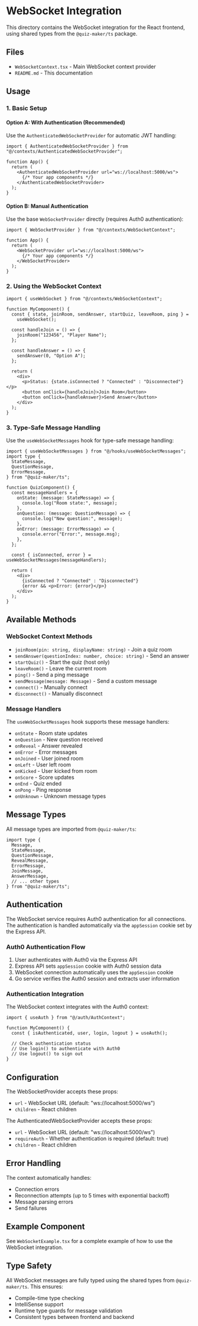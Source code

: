 # WebSocket Integration

This directory contains the WebSocket integration for the React frontend, using shared types from the `@quiz-maker/ts` package.

## Files

- `WebSocketContext.tsx` - Main WebSocket context provider
- `README.md` - This documentation

## Usage

### 1. Basic Setup

#### Option A: With Authentication (Recommended)

Use the `AuthenticatedWebSocketProvider` for automatic JWT handling:

```tsx
import { AuthenticatedWebSocketProvider } from "@/contexts/AuthenticatedWebSocketProvider";

function App() {
  return (
    <AuthenticatedWebSocketProvider url="ws://localhost:5000/ws">
      {/* Your app components */}
    </AuthenticatedWebSocketProvider>
  );
}
```

#### Option B: Manual Authentication

Use the base `WebSocketProvider` directly (requires Auth0 authentication):

```tsx
import { WebSocketProvider } from "@/contexts/WebSocketContext";

function App() {
  return (
    <WebSocketProvider url="ws://localhost:5000/ws">
      {/* Your app components */}
    </WebSocketProvider>
  );
}
```

### 2. Using the WebSocket Context

```tsx
import { useWebSocket } from "@/contexts/WebSocketContext";

function MyComponent() {
  const { state, joinRoom, sendAnswer, startQuiz, leaveRoom, ping } =
    useWebSocket();

  const handleJoin = () => {
    joinRoom("123456", "Player Name");
  };

  const handleAnswer = () => {
    sendAnswer(0, "Option A");
  };

  return (
    <div>
      <p>Status: {state.isConnected ? "Connected" : "Disconnected"}</p>
      <button onClick={handleJoin}>Join Room</button>
      <button onClick={handleAnswer}>Send Answer</button>
    </div>
  );
}
```

### 3. Type-Safe Message Handling

Use the `useWebSocketMessages` hook for type-safe message handling:

```tsx
import { useWebSocketMessages } from "@/hooks/useWebSocketMessages";
import type {
  StateMessage,
  QuestionMessage,
  ErrorMessage,
} from "@quiz-maker/ts";

function QuizComponent() {
  const messageHandlers = {
    onState: (message: StateMessage) => {
      console.log("Room state:", message);
    },
    onQuestion: (message: QuestionMessage) => {
      console.log("New question:", message);
    },
    onError: (message: ErrorMessage) => {
      console.error("Error:", message.msg);
    },
  };

  const { isConnected, error } = useWebSocketMessages(messageHandlers);

  return (
    <div>
      {isConnected ? "Connected" : "Disconnected"}
      {error && <p>Error: {error}</p>}
    </div>
  );
}
```

## Available Methods

### WebSocket Context Methods

- `joinRoom(pin: string, displayName: string)` - Join a quiz room
- `sendAnswer(questionIndex: number, choice: string)` - Send an answer
- `startQuiz()` - Start the quiz (host only)
- `leaveRoom()` - Leave the current room
- `ping()` - Send a ping message
- `sendMessage(message: Message)` - Send a custom message
- `connect()` - Manually connect
- `disconnect()` - Manually disconnect

### Message Handlers

The `useWebSocketMessages` hook supports these message handlers:

- `onState` - Room state updates
- `onQuestion` - New question received
- `onReveal` - Answer revealed
- `onError` - Error messages
- `onJoined` - User joined room
- `onLeft` - User left room
- `onKicked` - User kicked from room
- `onScore` - Score updates
- `onEnd` - Quiz ended
- `onPong` - Ping response
- `onUnknown` - Unknown message types

## Message Types

All message types are imported from `@quiz-maker/ts`:

```tsx
import type {
  Message,
  StateMessage,
  QuestionMessage,
  RevealMessage,
  ErrorMessage,
  JoinMessage,
  AnswerMessage,
  // ... other types
} from "@quiz-maker/ts";
```

## Authentication

The WebSocket service requires Auth0 authentication for all connections. The authentication is handled automatically via the `appSession` cookie set by the Express API.

### Auth0 Authentication Flow

1. User authenticates with Auth0 via the Express API
2. Express API sets `appSession` cookie with Auth0 session data
3. WebSocket connection automatically uses the `appSession` cookie
4. Go service verifies the Auth0 session and extracts user information

### Authentication Integration

The WebSocket context integrates with the Auth0 context:

```tsx
import { useAuth } from "@/auth/AuthContext";

function MyComponent() {
  const { isAuthenticated, user, login, logout } = useAuth();

  // Check authentication status
  // Use login() to authenticate with Auth0
  // Use logout() to sign out
}
```

## Configuration

The WebSocketProvider accepts these props:

- `url` - WebSocket URL (default: "ws://localhost:5000/ws")
- `children` - React children

The AuthenticatedWebSocketProvider accepts these props:

- `url` - WebSocket URL (default: "ws://localhost:5000/ws")
- `requireAuth` - Whether authentication is required (default: true)
- `children` - React children

## Error Handling

The context automatically handles:

- Connection errors
- Reconnection attempts (up to 5 times with exponential backoff)
- Message parsing errors
- Send failures

## Example Component

See `WebSocketExample.tsx` for a complete example of how to use the WebSocket integration.

## Type Safety

All WebSocket messages are fully typed using the shared types from `@quiz-maker/ts`. This ensures:

- Compile-time type checking
- IntelliSense support
- Runtime type guards for message validation
- Consistent types between frontend and backend
